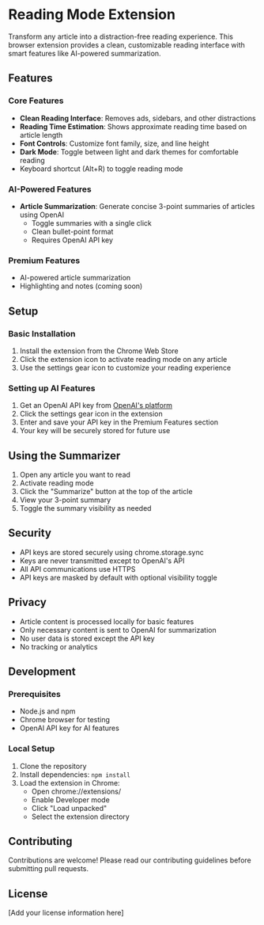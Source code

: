 # Reading Mode Extension

Transform any article into a distraction-free reading experience. This browser extension provides a clean, customizable reading interface with smart features like AI-powered summarization.

## Features

### Core Features
- **Clean Reading Interface**: Removes ads, sidebars, and other distractions
- **Reading Time Estimation**: Shows approximate reading time based on article length
- **Font Controls**: Customize font family, size, and line height
- **Dark Mode**: Toggle between light and dark themes for comfortable reading
- Keyboard shortcut (Alt+R) to toggle reading mode

### AI-Powered Features
- **Article Summarization**: Generate concise 3-point summaries of articles using OpenAI
  - Toggle summaries with a single click
  - Clean bullet-point format
  - Requires OpenAI API key

### Premium Features
- AI-powered article summarization
- Highlighting and notes (coming soon)

## Setup

### Basic Installation
1. Install the extension from the Chrome Web Store
2. Click the extension icon to activate reading mode on any article
3. Use the settings gear icon to customize your reading experience

### Setting up AI Features
1. Get an OpenAI API key from [OpenAI's platform](https://platform.openai.com/api-keys)
2. Click the settings gear icon in the extension
3. Enter and save your API key in the Premium Features section
4. Your key will be securely stored for future use

## Using the Summarizer

1. Open any article you want to read
2. Activate reading mode
3. Click the "Summarize" button at the top of the article
4. View your 3-point summary
5. Toggle the summary visibility as needed

## Security

- API keys are stored securely using chrome.storage.sync
- Keys are never transmitted except to OpenAI's API
- All API communications use HTTPS
- API keys are masked by default with optional visibility toggle

## Privacy

- Article content is processed locally for basic features
- Only necessary content is sent to OpenAI for summarization
- No user data is stored except the API key
- No tracking or analytics

## Development

### Prerequisites
- Node.js and npm
- Chrome browser for testing
- OpenAI API key for AI features

### Local Setup
1. Clone the repository
2. Install dependencies: `npm install`
3. Load the extension in Chrome:
   - Open chrome://extensions/
   - Enable Developer mode
   - Click "Load unpacked"
   - Select the extension directory

## Contributing

Contributions are welcome! Please read our contributing guidelines before submitting pull requests.

## License

[Add your license information here] 